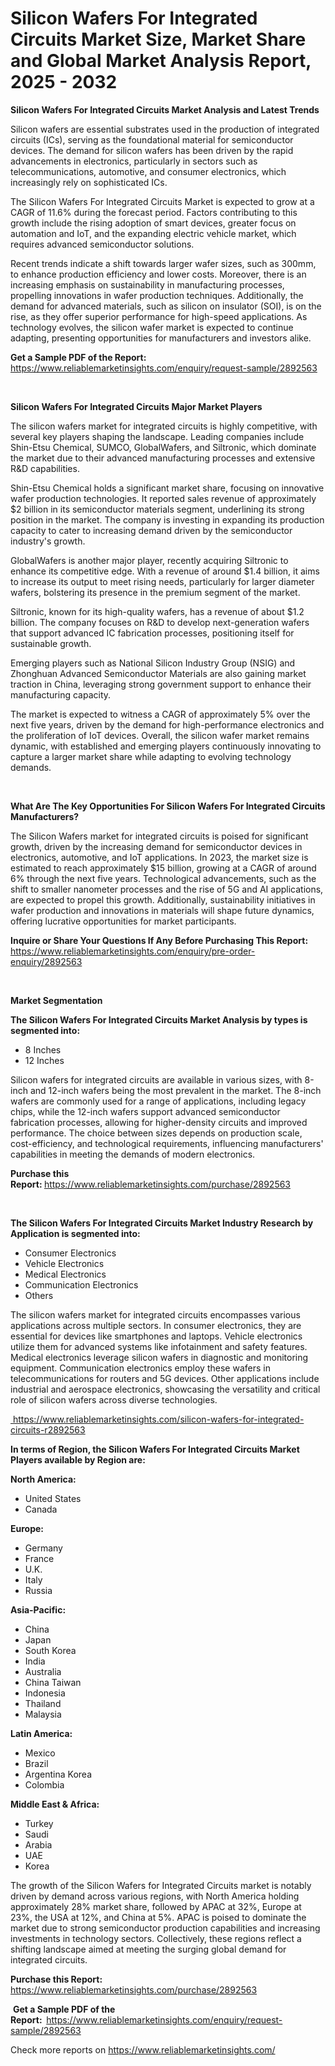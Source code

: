 <p><h1>Silicon Wafers For Integrated Circuits Market Size, Market Share and Global Market Analysis Report, 2025 - 2032</h1></p><p><strong>Silicon Wafers For Integrated Circuits Market Analysis and Latest Trends</strong></p>
<p><p>Silicon wafers are essential substrates used in the production of integrated circuits (ICs), serving as the foundational material for semiconductor devices. The demand for silicon wafers has been driven by the rapid advancements in electronics, particularly in sectors such as telecommunications, automotive, and consumer electronics, which increasingly rely on sophisticated ICs. </p><p>The Silicon Wafers For Integrated Circuits Market is expected to grow at a CAGR of 11.6% during the forecast period. Factors contributing to this growth include the rising adoption of smart devices, greater focus on automation and IoT, and the expanding electric vehicle market, which requires advanced semiconductor solutions. </p><p>Recent trends indicate a shift towards larger wafer sizes, such as 300mm, to enhance production efficiency and lower costs. Moreover, there is an increasing emphasis on sustainability in manufacturing processes, propelling innovations in wafer production techniques. Additionally, the demand for advanced materials, such as silicon on insulator (SOI), is on the rise, as they offer superior performance for high-speed applications. As technology evolves, the silicon wafer market is expected to continue adapting, presenting opportunities for manufacturers and investors alike.</p></p>
<p><strong>Get a Sample PDF of the Report:&nbsp;</strong> <a href="https://www.reliablemarketinsights.com/enquiry/request-sample/2892563?utm_campaign=3017&utm_medium=2&utm_source=Github&utm_content=ia&utm_term=15032025&utm_id=silicon-wafers-for-integrated-circuits">https://www.reliablemarketinsights.com/enquiry/request-sample/2892563</a></p>
<p>&nbsp;</p>
<p><strong>Silicon Wafers For Integrated Circuits Major Market Players</strong></p>
<p><p>The silicon wafers market for integrated circuits is highly competitive, with several key players shaping the landscape. Leading companies include Shin-Etsu Chemical, SUMCO, GlobalWafers, and Siltronic, which dominate the market due to their advanced manufacturing processes and extensive R&D capabilities.</p><p>Shin-Etsu Chemical holds a significant market share, focusing on innovative wafer production technologies. It reported sales revenue of approximately $2 billion in its semiconductor materials segment, underlining its strong position in the market. The company is investing in expanding its production capacity to cater to increasing demand driven by the semiconductor industry's growth.</p><p>GlobalWafers is another major player, recently acquiring Siltronic to enhance its competitive edge. With a revenue of around $1.4 billion, it aims to increase its output to meet rising needs, particularly for larger diameter wafers, bolstering its presence in the premium segment of the market.</p><p>Siltronic, known for its high-quality wafers, has a revenue of about $1.2 billion. The company focuses on R&D to develop next-generation wafers that support advanced IC fabrication processes, positioning itself for sustainable growth.</p><p>Emerging players such as National Silicon Industry Group (NSIG) and Zhonghuan Advanced Semiconductor Materials are also gaining market traction in China, leveraging strong government support to enhance their manufacturing capacity.</p><p>The market is expected to witness a CAGR of approximately 5% over the next five years, driven by the demand for high-performance electronics and the proliferation of IoT devices. Overall, the silicon wafer market remains dynamic, with established and emerging players continuously innovating to capture a larger market share while adapting to evolving technology demands.</p></p>
<p>&nbsp;</p>
<p><strong>What Are The Key Opportunities For Silicon Wafers For Integrated Circuits Manufacturers?</strong></p>
<p><p>The Silicon Wafers market for integrated circuits is poised for significant growth, driven by the increasing demand for semiconductor devices in electronics, automotive, and IoT applications. In 2023, the market size is estimated to reach approximately $15 billion, growing at a CAGR of around 6% through the next five years. Technological advancements, such as the shift to smaller nanometer processes and the rise of 5G and AI applications, are expected to propel this growth. Additionally, sustainability initiatives in wafer production and innovations in materials will shape future dynamics, offering lucrative opportunities for market participants.</p></p>
<p><strong>Inquire or Share Your Questions If Any Before Purchasing This Report:</strong> <a href="https://www.reliablemarketinsights.com/enquiry/pre-order-enquiry/2892563?utm_campaign=3017&utm_medium=2&utm_source=Github&utm_content=ia&utm_term=15032025&utm_id=silicon-wafers-for-integrated-circuits">https://www.reliablemarketinsights.com/enquiry/pre-order-enquiry/2892563</a></p>
<p>&nbsp;</p>
<p><strong>Market Segmentation</strong></p>
<p><strong>The Silicon Wafers For Integrated Circuits Market Analysis by types is segmented into:</strong></p>
<p><ul><li>8 Inches</li><li>12 Inches</li></ul></p>
<p><p>Silicon wafers for integrated circuits are available in various sizes, with 8-inch and 12-inch wafers being the most prevalent in the market. The 8-inch wafers are commonly used for a range of applications, including legacy chips, while the 12-inch wafers support advanced semiconductor fabrication processes, allowing for higher-density circuits and improved performance. The choice between sizes depends on production scale, cost-efficiency, and technological requirements, influencing manufacturers' capabilities in meeting the demands of modern electronics.</p></p>
<p><strong>Purchase this Report:&nbsp;</strong><a href="https://www.reliablemarketinsights.com/purchase/2892563?utm_campaign=3017&utm_medium=2&utm_source=Github&utm_content=ia&utm_term=15032025&utm_id=silicon-wafers-for-integrated-circuits">https://www.reliablemarketinsights.com/purchase/2892563</a></p>
<p>&nbsp;</p>
<p><strong>The Silicon Wafers For Integrated Circuits Market Industry Research by Application is segmented into:</strong></p>
<p><ul><li>Consumer Electronics</li><li>Vehicle Electronics</li><li>Medical Electronics</li><li>Communication Electronics</li><li>Others</li></ul></p>
<p><p>The silicon wafers market for integrated circuits encompasses various applications across multiple sectors. In consumer electronics, they are essential for devices like smartphones and laptops. Vehicle electronics utilize them for advanced systems like infotainment and safety features. Medical electronics leverage silicon wafers in diagnostic and monitoring equipment. Communication electronics employ these wafers in telecommunications for routers and 5G devices. Other applications include industrial and aerospace electronics, showcasing the versatility and critical role of silicon wafers across diverse technologies.</p></p>
<p><a href="https://www.reliablemarketinsights.com/silicon-wafers-for-integrated-circuits-r2892563?utm_campaign=3017&utm_medium=2&utm_source=Github&utm_content=ia&utm_term=15032025&utm_id=silicon-wafers-for-integrated-circuits">&nbsp;https://www.reliablemarketinsights.com/silicon-wafers-for-integrated-circuits-r2892563</a></p>
<p><strong>In terms of Region, the Silicon Wafers For Integrated Circuits Market Players available by Region are:</strong></p>
<p>
    <p> <strong> North America: </strong>
        <ul>
            <li>United States</li>
            <li>Canada</li>
        </ul>
        </p> 
    <p> <strong> Europe: </strong>
        <ul>
            <li>Germany</li>
            <li>France</li>
            <li>U.K.</li>
            <li>Italy</li>
            <li>Russia</li>
        </ul>
        </p> 
    <p> <strong> Asia-Pacific: </strong>
        <ul>
            <li>China</li>
            <li>Japan</li>
            <li>South Korea</li>
            <li>India</li>
            <li>Australia</li>
            <li>China Taiwan</li>
            <li>Indonesia</li>
            <li>Thailand</li>
            <li>Malaysia</li>
        </ul>
        </p> 
    <p> <strong> Latin America: </strong>
        <ul>
            <li>Mexico</li>
            <li>Brazil</li>
            <li>Argentina Korea</li>
            <li>Colombia</li>
        </ul>
        </p> 
    <p> <strong> Middle East & Africa: </strong>
        <ul>
            <li>Turkey</li>
            <li>Saudi</li>
            <li>Arabia</li>
            <li>UAE</li>
            <li>Korea</li>
        </ul>
    </p>
    </p>
<p><p>The growth of the Silicon Wafers for Integrated Circuits market is notably driven by demand across various regions, with North America holding approximately 28% market share, followed by APAC at 32%, Europe at 23%, the USA at 12%, and China at 5%. APAC is poised to dominate the market due to strong semiconductor production capabilities and increasing investments in technology sectors. Collectively, these regions reflect a shifting landscape aimed at meeting the surging global demand for integrated circuits.</p></p>
<p><strong>Purchase this Report: </strong><a href="https://www.reliablemarketinsights.com/purchase/2892563?utm_campaign=3017&utm_medium=2&utm_source=Github&utm_content=ia&utm_term=15032025&utm_id=silicon-wafers-for-integrated-circuits">https://www.reliablemarketinsights.com/purchase/2892563</a></p>
<p>&nbsp;<strong>Get a Sample PDF of the Report:&nbsp;&nbsp;</strong><a href="https://www.reliablemarketinsights.com/enquiry/request-sample/2892563?utm_campaign=3017&utm_medium=2&utm_source=Github&utm_content=ia&utm_term=15032025&utm_id=silicon-wafers-for-integrated-circuits">https://www.reliablemarketinsights.com/enquiry/request-sample/2892563</a></p>
<p><strong></strong></p>
<p>Check more reports on <a href="https://www.reliablemarketinsights.com/?utm_campaign=3017&utm_medium=2&utm_source=Github&utm_content=ia&utm_term=15032025&utm_id=silicon-wafers-for-integrated-circuits">https://www.reliablemarketinsights.com/</a></p>